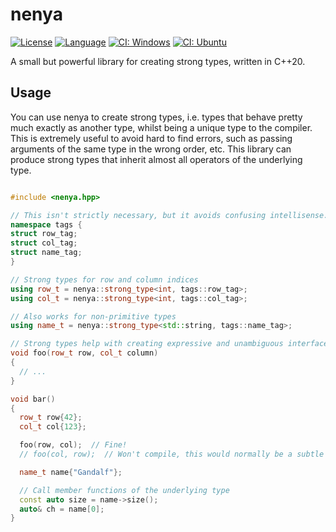 # nenya

[![License](https://img.shields.io/badge/license-MIT-blue.svg)](https://opensource.org/licenses/MIT)
[![Language](https://img.shields.io/badge/C%2B%2B-20-blue.svg)](https://en.wikipedia.org/wiki/C%2B%2B#Standardization)
[![CI: Windows](https://github.com/albin-johansson/nenya/actions/workflows/windows.yml/badge.svg?branch=dev)](https://github.com/albin-johansson/nenya/actions/workflows/windows.yml)
[![CI: Ubuntu](https://github.com/albin-johansson/nenya/actions/workflows/ubuntu.yml/badge.svg?branch=dev)](https://github.com/albin-johansson/nenya/actions/workflows/ubuntu.yml)

A small but powerful library for creating strong types, written in C++20.

## Usage

You can use nenya to create strong types, i.e. types that behave pretty much exactly as another type, whilst being a unique type to the compiler. This is extremely useful to avoid hard to find errors, such as passing arguments of the same type in the wrong order, etc. This library can produce strong types that inherit almost all operators of the underlying type.

```C++

#include <nenya.hpp>

// This isn't strictly necessary, but it avoids confusing intellisense.
namespace tags {
struct row_tag;
struct col_tag;
struct name_tag;
}

// Strong types for row and column indices
using row_t = nenya::strong_type<int, tags::row_tag>;
using col_t = nenya::strong_type<int, tags::col_tag>;

// Also works for non-primitive types
using name_t = nenya::strong_type<std::string, tags::name_tag>;

// Strong types help with creating expressive and unambiguous interfaces
void foo(row_t row, col_t column)
{
  // ...
}

void bar()
{
  row_t row{42};
  col_t col{123};

  foo(row, col);  // Fine!
  // foo(col, row);  // Won't compile, this would normally be a subtle bug!

  name_t name{"Gandalf"};

  // Call member functions of the underlying type
  const auto size = name->size();
  auto& ch = name[0];
}

```
